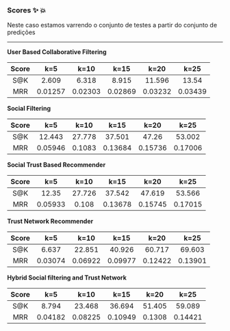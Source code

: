 ### Scores :sparkles: :boom:

Neste caso estamos varrendo o conjunto de testes a partir do conjunto de predições

---

**User Based Collaborative Filtering**

| Score | k=5 | k=10 | k=15 | k=20 | k=25 |
|:-:|:-:|:-:|:-:|:-:|:-:|
| S@K | 2.609 | 6.318 | 8.915 | 11.596 | 13.54 |
| MRR | 0.01257 | 0.02303 | 0.02869 | 0.03232 | 0.03439 |

**Social Filtering**

| Score | k=5 | k=10 | k=15 | k=20 | k=25 |
|:-:|:-:|:-:|:-:|:-:|:-:|
| S@K | 12.443 | 27.778 | 37.501 | 47.26 | 53.002|
| MRR | 0.05946 | 0.1083 | 0.13684 | 0.15736 | 0.17006|

**Social Trust Based Recommender**

| Score | k=5 | k=10 | k=15 | k=20 | k=25 |
|:-:|:-:|:-:|:-:|:-:|:-:|
| S@K | 12.35 | 27.726 | 37.542 | 47.619 | 53.566 |
| MRR | 0.05933 | 0.108 | 0.13678 | 0.15745 | 0.17015 |

**Trust Network Recommender**

| Score | k=5 | k=10 | k=15 | k=20 | k=25 |
|:-:|:-:|:-:|:-:|:-:|:-:|
| S@K | 6.637 | 22.851 | 40.926 | 60.717 | 69.603|
| MRR | 0.03074 | 0.06922 | 0.09977 | 0.12422 | 0.13901|

**Hybrid Social filtering and Trust Network**

| Score | k=5 | k=10 | k=15 | k=20 | k=25 |
|:-:|:-:|:-:|:-:|:-:|:-:|
| S@K | 8.794 | 23.468 | 36.694 | 51.405 | 59.089|
| MRR | 0.04182 | 0.08225 | 0.10949 | 0.1308 | 0.14421|
